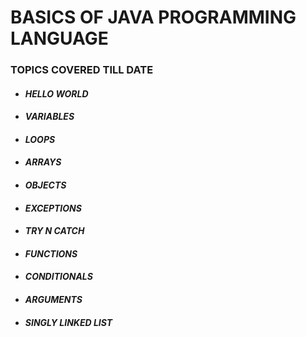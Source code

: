 # BASICS OF JAVA PROGRAMMING LANGUAGE

### TOPICS COVERED TILL DATE

* #### *HELLO WORLD*
* #### *VARIABLES*
* #### *LOOPS*
* #### *ARRAYS*
* #### *OBJECTS*
* #### *EXCEPTIONS*
* #### *TRY N CATCH*
* #### *FUNCTIONS*
* #### *CONDITIONALS*
* #### *ARGUMENTS*
* #### *SINGLY LINKED LIST*


<!-- 
# MARKDOWN

Heading

# ,## ,### ,#### ,##### ,######  (Dont forget the space after the # ends)
h1, h2, h3, h4, h5, h6
-->



